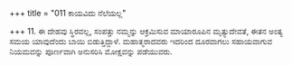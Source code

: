 +++
title = "011 ಕಾಯವಿದು ನೆಲೆಯಲ್ಲ"

+++
11. ಈ ದೇಹವು ಸ್ಥಿರವಲ್ಲ, ಸಂಪತ್ತು ನಮ್ಮನ್ನು ಆಕ್ರಮಿಸುವ ಮಾಯಾರೂಪಿನ ಮೃತ್ಯುದೇವತೆ, ಈತನ ಅಂತ್ಯ ಸಮಯ ಯಾವುದೆಂದು ಬಾಯಿ ಬಿಡುತ್ತಿದ್ದಾಳೆ. ಮಹಾತ್ಮರಾದವರು ಇದರಿಂದ ದೂರವಾಗಲು ಸಹಾಯವಾಗುವ ನಿಯಮವನ್ನು ಪೂರ್ಣವಾಗಿ ಅನುಸರಿಸಿ ಮೋಕ್ಷವನ್ನು ಪಡೆಯುವರು.